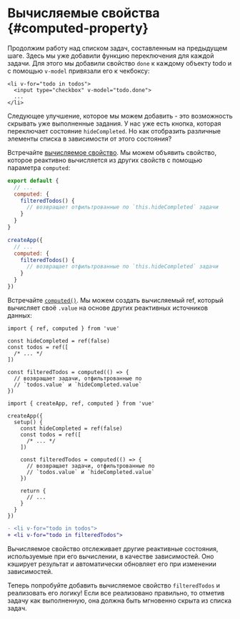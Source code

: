 # Вычисляемые свойства {#computed-property}

Продолжим работу над списком задач, составленным на предыдущем шаге. Здесь мы уже добавили функцию переключения для каждой задачи. Для этого мы добавили свойство `done` к каждому объекту todo и с помощью `v-model` привязали его к чекбоксу:

```vue-html{2}
<li v-for="todo in todos">
  <input type="checkbox" v-model="todo.done">
  ...
</li>
```

Следующее улучшение, которое мы можем добавить - это возможность скрывать уже выполненные задания. У нас уже есть кнопка, которая переключает состояние `hideCompleted`. Но как отобразить различные элементы списка в зависимости от этого состояния?

<div class="options-api">

Встречайте <a target="_blank" href="/guide/essentials/computed.html">вычисляемое свойство</a>. Мы можем объявить свойство, которое реактивно вычисляется из других свойств с помощью параметра `computed`:

<div class="sfc">

```js
export default {
  // ...
  computed: {
    filteredTodos() {
      // возвращает отфильтрованные по `this.hideCompleted` задачи
    }
  }
}
```

</div>
<div class="html">

```js
createApp({
  // ...
  computed: {
    filteredTodos() {
      // возвращает отфильтрованные по `this.hideCompleted` задачи
    }
  }
})
```

</div>

</div>
<div class="composition-api">

Встречайте <a target="_blank" href="/guide/essentials/computed.html">`computed()`</a>. Мы можем создать вычисляемый ref, который вычисляет своё `.value` на основе других реактивных источников данных:

<div class="sfc">

```js{8-11}
import { ref, computed } from 'vue'

const hideCompleted = ref(false)
const todos = ref([
  /* ... */
])

const filteredTodos = computed(() => {
  // возвращает задачи, отфильтрованные по
  // `todos.value` и `hideCompleted.value`
})
```

</div>
<div class="html">

```js{10-13}
import { createApp, ref, computed } from 'vue'

createApp({
  setup() {
    const hideCompleted = ref(false)
    const todos = ref([
      /* ... */
    ])

    const filteredTodos = computed(() => {
      // возвращает задачи, отфильтрованные по
      // `todos.value` и `hideCompleted.value`
    })

    return {
      // ...
    }
  }
})
```

</div>

</div>

```diff
- <li v-for="todo in todos">
+ <li v-for="todo in filteredTodos">
```

Вычисляемое свойство отслеживает другие реактивные состояния, используемые при его вычислении, в качестве зависимостей. Оно кэширует результат и автоматически обновляет его при изменении зависимостей.

Теперь попробуйте добавить вычисляемое свойство `filteredTodos` и реализовать его логику! Если все реализовано правильно, то отметив задачу как выполненную, она должна быть мгновенно скрыта из списка задач.
